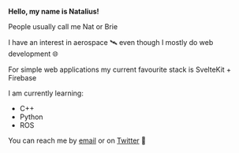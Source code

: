 **Hello, my name is Natalius!**  

People usually call me Nat or Brie 

I have an interest in aerospace 🛰️ even though I mostly do web development 🌐 

For simple web applications my current favourite stack is SvelteKit + Firebase 

I am currently learning:
- C++
- Python
- ROS

You can reach me by [email](mailto:nat@natalius.cc) or on [Twitter](https://twitter.com/brie_apollo_21) 🧭

<!--
- 🔭 I’m currently working on ...
- 🌱 I’m currently learning ...
- 👯 I’m looking to collaborate on ...
- 🤔 I’m looking for help with ...
- 💬 Ask me about ...
- 📫 How to reach me: ...
- 😄 Pronouns: ...
- ⚡ Fun fact: ...
-->
